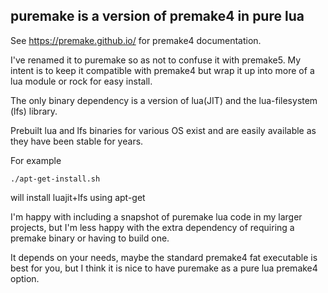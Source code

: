 puremake is a version of premake4 in pure lua
---------------------------------------------

See https://premake.github.io/ for premake4 documentation.

I've renamed it to puremake so as not to confuse it with premake5. My 
intent is to keep it compatible with premake4 but wrap it up into more 
of a lua module or rock for easy install.

The only binary dependency is a version of lua(JIT) and the 
lua-filesystem (lfs) library.

Prebuilt lua and lfs binaries for various OS exist and are easily 
available as they have been stable for years.

For example

	./apt-get-install.sh

will install luajit+lfs using apt-get

I'm happy with including a snapshot of puremake lua code in my larger 
projects, but I'm less happy with the extra dependency of requiring a 
premake binary or having to build one.

It depends on your needs, maybe the standard premake4 fat executable is 
best for you, but I think it is nice to have puremake as a pure lua 
premake4 option.
